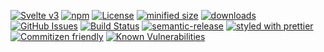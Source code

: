 [![Svelte v3](https://img.shields.io/badge/svelte-v3-orange.svg)](https://svelte.dev)
[![npm](https://img.shields.io/npm/v/svelte-time-series.svg)](https://www.npmjs.com/package/svelte-time-series)
[![License](https://img.shields.io/badge/License-BSD%203--Clause-blue.svg)](https://opensource.org/licenses/BSD-3-Clause)
[![minified size](https://badgen.net/bundlephobia/min/svelte-time-series)](https://bundlephobia.com/result?p=svelte-time-series)
[![downloads](http://img.shields.io/npm/dm/svelte-time-series.svg?style=flat-square)](https://npmjs.org/package/svelte-time-series)
[![GitHub Issues](https://img.shields.io/github/issues/arlac77/svelte-time-series.svg?style=flat-square)](https://github.com/arlac77/svelte-time-series/issues)
[![Build Status](https://travis-ci.com/arlac77/svelte-time-series.svg?branch=master)](https://travis-ci.com/arlac77/svelte-time-series)
[![semantic-release](https://img.shields.io/badge/%20%20%F0%9F%93%A6%F0%9F%9A%80-semantic--release-e10079.svg)](https://github.com/arlac77/svelte-time-series)
[![styled with prettier](https://img.shields.io/badge/styled_with-prettier-ff69b4.svg)](https://github.com/prettier/prettier)
[![Commitizen friendly](https://img.shields.io/badge/commitizen-friendly-brightgreen.svg)](http://commitizen.github.io/cz-cli/)
[![Known Vulnerabilities](https://snyk.io/test/github/arlac77/svelte-time-series/badge.svg)](https://snyk.io/test/github/arlac77/svelte-time-series)
